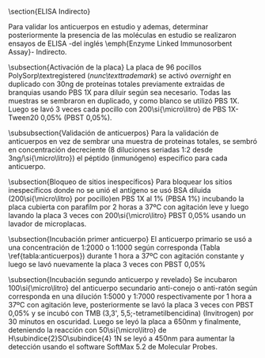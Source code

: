 \section{ELISA Indirecto}

Para validar los anticuerpos en estudio y ademas, determinar posteriormente la presencia de las moléculas en estudio se realizaron ensayos de ELISA -del inglés \emph{Enzyme Linked Immunosorbent Assay}- Indirecto.

\subsection{Activación de la placa}
La placa de 96 pocillos PolySorp\textregistered (_nunc\texttrademark_) se activó _overnight_ en duplicado con 30ng de proteínas totales previamente extraidas de branquias usando PBS 1X para diluir según sea necesario. Todas las muestras se sembraron en duplicado, y como blanco se utilizó PBS 1X. Luego se lavó 3 veces cada pocillo con 200\si{\micro\litro} de PBS 1X-Tween20 0,05\% (PBST 0,05\%). 

\subsubsection{Validación de anticuerpos}
Para la validación de anticuerpos en vez de sembrar una muestra de proteinas totales, se sembró en concentración decreciente (8 diluciones seriadas 1:2 desde 3ng/\si{\micro\litro}) el péptido (inmunógeno) especifico para cada anticuerpo.

\subsection{Bloqueo de sitios inespecíficos}
Para bloquear los sitios inespecíficos donde no se unió el antígeno se usó BSA diluida (200\si{\micro\litro} por pocillo)en PBS 1X al 1\% (PBSA 1\%) incubando la placa cubierta con parafilm por 2 horas a 37ºC con agitación leve y luego lavando la placa 3 veces con 200\si{\micro\litro} PBST 0,05\% usando un lavador de microplacas. 

\subsection{Incubación primer anticuerpo}
El anticuerpo primario se usó a una concentración de 1:2000 o 1:1000 según corresponda (Tabla \ref{tabla:anticuerpos}) durante 1 hora a 37ºC con agitación constante y luego se lavó nuevamente la placa 3 veces con PBST 0,05\%

\subsection{Incubación segundo anticuerpo y revelado}
Se incubaron 100\si{\micro\litro} del anticuerpo secundario anti-conejo o anti-ratón según corresponda en una dilución 1:5000 y 1:7000 respectivamente por 1 hora a 37ºC con agitación leve, posteriormente se lavó la placa 3 veces con PBST 0,05\% y se incubó con TMB (3,3', 5,5;-tetrametilbencidina) (Invitrogen) por 30 minutos en oscuridad. Luego se leyó la placa a 650nm y finalmente, deteniendo la reacción con 50\si{\micro\litro} de H\subindice{2}SO\subindice{4} 1N se leyó a 450nm para aumentar la detección usando el software SoftMax 5.2 de Molecular Probes.



